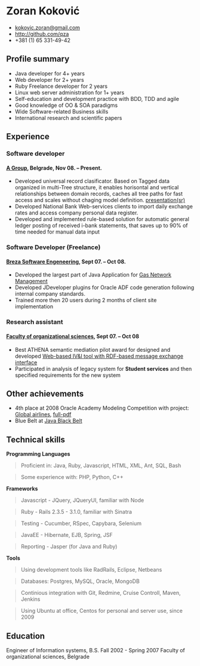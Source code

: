 # Zoran Koković

 * <kokovic.zoran@gmail.com>
 * <http://github.com/qza>
 * +381 (1) 65 331-49-42


## Profile summary

 * Java developer for 4+ years
 * Web developer for 2+ years 
 * Ruby Freelance developer for 2 years
 * Linux web server administration for 1+ years
 * Self-education and development practice with BDD, TDD and agile
 * Good knowledge of OO & SOA paradigms
 * Wide Software-related Business skills
 * International research and scientific papers
 

## Experience

### Software developer

#### [A Group][agr], Belgrade, Nov 08. – Present.

 * Developed universal record clasificator. Based on Tagged data organized in multi-Tree structure, it enables horisontal and vertical relationships between domain records, caches all tree paths for fast access and scales without chaging model definition. [presentation(sr)][aklas]
 * Developed National Bank Web-services clients to import daily exchange rates and access company personal data register.
 * Developed and implemented rule-based solution for automatic general ledger posting of received i-bank statements, that saves up to 90% of time needed for manual data input
  
### Software Developer (Freelance)

#### [Breza Software Engeneering][bse], Sept 07. – Oct 08.

 * Developed the largest part of Java Application for  [Gas Network Management][gas]
 * Developed JDeveloper plugins for Oracle ADF code generation following internal company standards.
 * Trained more then 20 users during 2 months of client site implementation

### Research assistant

#### [Faculty of organizational sciences][fon], Sept 07. – Oct 08

 * Best ATHENA semantic mediation pilot award for designed and developed [Web-based IV&I tool with RDF-based message exchange interface][apo]
 * Participated in analysis of legacy system for **Student services** and then specified requirements for the new system

## Other achievements

 * 4th place at 2008 Oracle Academy Modeling Competition with project: [Global airlines][air], [full-pdf][air_pdf]
 * Blue Belt at [Java Black Belt][jbb]

[apo]:http://sourceforge.net/projects/apolon/
[gas]:http://www.brezasoftware.com/brosure/BrezaGAS.pdf
[bse]:http://www.brezasoftware.com/
[agr]:http://www.agroupm.com/
[fon]:http://www.fon.bg.ac.rs/
[jbb]:http://www.blackbeltfactory.com/UserView.wwa?userId=1135162
[air]:http://www.prnewswire.com/news-releases/oracle-announces-the-winners-of-the-2008-oracle-academy-global-data-modeling-competition-57408242.html

[aklas]: /public/media/AsoftKlas.pdf
[air_pdf]: /public/media/OracleAcademyFinal.pdf


## Technical skills

**Programming Languages**

 > Proficient in: Java, Ruby, Javascript, HTML, XML, Ant, SQL, Bash 

 > Some experience with: PHP, Python, C++

**Frameworks**

 > Javascript - JQuery, JQueryUI, familiar with Node
 
 > Ruby - Rails 2.3.5 - 3.1.0, familiar with Sinatra

 > Testing - Cucumber, RSpec, Capybara, Selenium 
 
 > JavaEE - Hibernate, EJB, Spring, JSF
 
 > Reporting - Jasper (for Java and Ruby)
  
**Tools**

 > Using development tools like RadRails, Eclipse, Netbeans 
 
 > Databases: Postgres, MySQL, Oracle, MongoDB
 
 > Continious integration with Git, Redmine, Cruise Controll, Maven, Jenkins
 
 > Using Ubuntu at office, Centos for personal and server use, since 2009


## Education

Engineer of Information systems, B.S.
Fall 2002 - Spring 2007
Faculty of organizational sciences, Belgrade